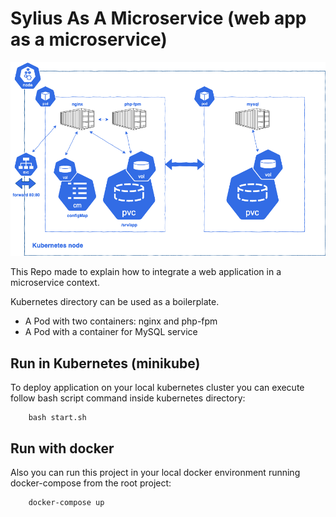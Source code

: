 # Sylius As A Microservice (web app as a microservice)

![](docs/images/kubernetes-nginx-php-fpm-mysql.png)

This Repo made to explain how to integrate a web application in a microservice context.

Kubernetes directory can be used as a boilerplate. 

* A Pod with two containers: nginx and php-fpm
* A Pod with a container for MySQL service

## Run in Kubernetes (minikube)

To deploy application on your local kubernetes cluster you can execute follow bash script command inside kubernetes directory:

```
    bash start.sh
```

## Run with docker

Also you can run this project in your local docker environment running docker-compose from the root project:

```
    docker-compose up
```



